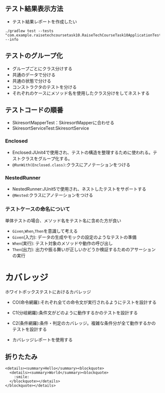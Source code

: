 ## テスト結果表示方法

- テスト結果レポートを作成したい

```
./gradlew test --tests "com.example.raisetechcoursetask10.RaiseTechCourseTask10ApplicationTests" --info
```

## テストのグループ化

- グループごとにクラス分けする
- 共通のデータで分ける
- 共通の状態で分ける
- コンストラクタのテストを分ける
- それぞれのケースにメソッド名を使用したクラス分けをしてネストする

## テストコードの順番

- SkiresortMapperTest：SkiresortMapperに合わせる
- SkiresortServiceTest:SkiresortService

### Enclosed

- Enclosed:JUnit4で使用され、テストの構造を整理するために使われる。テストクラスをグループ化する。
- `@RunWith(Enclosed.class)`:クラスにアノテーションをつける

### NestedRunner

- NestedRunner:JUnit5で使用され、ネストしたテストをサポートする
- `@Nested`:クラスにアノテーションをつける

### テストケースの命名について

単体テストの場合、メソッド名をテスト名に含めた方が良い

- `Given`,`When`,`Then`を意識して考える
- `Given`(入力): データの生成やモックの設定のようなテストの準備
- `When`(実行): テスト対象のメソッドや動作の呼び出し
- `Then`(出力): 出力や振る舞いが正しいかどうか検証するためのアサーションの実行

# カバレッジ

ホワイトボックステストにおけるカバレッジ

- CO(命令網羅):それぞれ全ての命令文が実行されるようにテストを設計する
- C1(分岐網羅):条件文がどのように動作するかのテストを設計する
- C2(条件網羅):条件・判定のカバレッジ。複雑な条件分が全て動作するかのテストを設計する

- カバレッジレポートを使用する

## 折りたたみ

```
<details><summary>Hello</summary><blockquote>
  <details><summary>World</summary><blockquote>
    :smile:
  </blockquote></details>
</blockquote></details>
```
